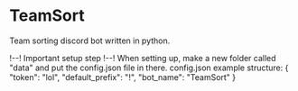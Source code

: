 # TeamSort
Team sorting discord bot written in python.

!--! Important setup step !--!
When setting up, make a new folder called "data" and put the config.json file in there.
config.json example structure:
{
  "token": "lol",
  "default_prefix": "!",
  "bot_name": "TeamSort"
 }
